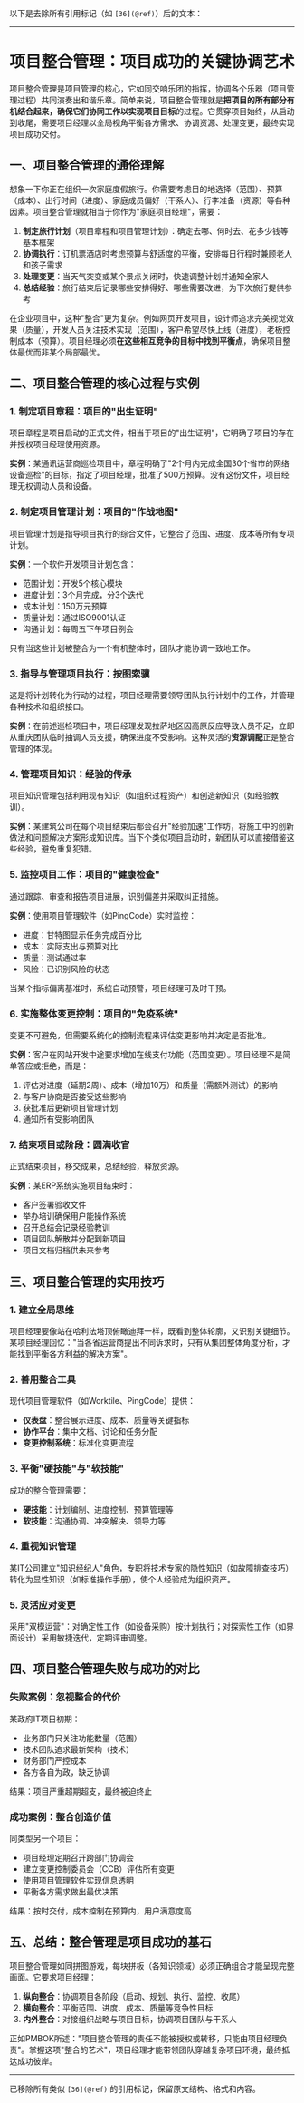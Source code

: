 以下是去除所有引用标记（如 `[36](@ref)`）后的文本：

---

# 项目整合管理：项目成功的关键协调艺术

项目整合管理是项目管理的核心，它如同交响乐团的指挥，协调各个乐器（项目管理过程）共同演奏出和谐乐章。简单来说，项目整合管理就是**把项目的所有部分有机结合起来，确保它们协同工作以实现项目目标**的过程。它贯穿项目始终，从启动到收尾，需要项目经理以全局视角平衡各方需求、协调资源、处理变更，最终实现项目成功交付。

## 一、项目整合管理的通俗理解

想象一下你正在组织一次家庭度假旅行。你需要考虑目的地选择（范围）、预算（成本）、出行时间（进度）、家庭成员偏好（干系人）、行李准备（资源）等各种因素。项目整合管理就相当于你作为"家庭项目经理"，需要：

1. **制定旅行计划**（项目章程和项目管理计划）：确定去哪、何时去、花多少钱等基本框架  
2. **协调执行**：订机票酒店时考虑预算与舒适度的平衡，安排每日行程时兼顾老人和孩子需求  
3. **处理变更**：当天气突变或某个景点关闭时，快速调整计划并通知全家人  
4. **总结经验**：旅行结束后记录哪些安排得好、哪些需要改进，为下次旅行提供参考  

在企业项目中，这种"整合"更为复杂。例如网页开发项目，设计师追求完美视觉效果（质量），开发人员关注技术实现（范围），客户希望尽快上线（进度），老板控制成本（预算）。项目经理必须**在这些相互竞争的目标中找到平衡点**，确保项目整体最优而非某个局部最优。

## 二、项目整合管理的核心过程与实例

### 1. 制定项目章程：项目的"出生证明"  
项目章程是项目启动的正式文件，相当于项目的"出生证明"，它明确了项目的存在并授权项目经理使用资源。  

**实例**：某通讯运营商巡检项目中，章程明确了"2个月内完成全国30个省市的网络设备巡检"的目标，指定了项目经理，批准了500万预算。没有这份文件，项目经理无权调动人员和设备。  

### 2. 制定项目管理计划：项目的"作战地图"  
项目管理计划是指导项目执行的综合文件，它整合了范围、进度、成本等所有专项计划。  

**实例**：一个软件开发项目计划包含：  
- 范围计划：开发5个核心模块  
- 进度计划：3个月完成，分3个迭代  
- 成本计划：150万元预算  
- 质量计划：通过ISO9001认证  
- 沟通计划：每周五下午项目例会  

只有当这些计划被整合为一个有机整体时，团队才能协调一致地工作。  

### 3. 指导与管理项目执行：按图索骥  
这是将计划转化为行动的过程，项目经理需要领导团队执行计划中的工作，并管理各种技术和组织接口。  

**实例**：在前述巡检项目中，项目经理发现拉萨地区因高原反应导致人员不足，立即从重庆团队临时抽调人员支援，确保进度不受影响。这种灵活的**资源调配**正是整合管理的体现。  

### 4. 管理项目知识：经验的传承  
项目知识管理包括利用现有知识（如组织过程资产）和创造新知识（如经验教训）。  

**实例**：某建筑公司在每个项目结束后都会召开"经验加速"工作坊，将施工中的创新做法和问题解决方案形成知识库。当下个类似项目启动时，新团队可以直接借鉴这些经验，避免重复犯错。  

### 5. 监控项目工作：项目的"健康检查"  
通过跟踪、审查和报告项目进展，识别偏差并采取纠正措施。  

**实例**：使用项目管理软件（如PingCode）实时监控：  
- 进度：甘特图显示任务完成百分比  
- 成本：实际支出与预算对比  
- 质量：测试通过率  
- 风险：已识别风险的状态  

当某个指标偏离基准时，系统自动预警，项目经理可及时干预。  

### 6. 实施整体变更控制：项目的"免疫系统"  
变更不可避免，但需要系统化的控制流程来评估变更影响并决定是否批准。  

**实例**：客户在网站开发中途要求增加在线支付功能（范围变更）。项目经理不是简单答应或拒绝，而是：  
1. 评估对进度（延期2周）、成本（增加10万）和质量（需额外测试）的影响  
2. 与客户协商是否接受这些影响  
3. 获批准后更新项目管理计划  
4. 通知所有受影响团队  

### 7. 结束项目或阶段：圆满收官  
正式结束项目，移交成果，总结经验，释放资源。  

**实例**：某ERP系统实施项目结束时：  
- 客户签署验收文件  
- 举办培训确保用户能操作系统  
- 召开总结会记录经验教训  
- 项目团队解散并分配到新项目  
- 项目文档归档供未来参考  

## 三、项目整合管理的实用技巧  

### 1. 建立全局思维  
项目经理要像站在哈利法塔顶俯瞰迪拜一样，既看到整体轮廓，又识别关键细节。某项目经理回忆："当各省运营商提出不同诉求时，只有从集团整体角度分析，才能找到平衡各方利益的解决方案"。  

### 2. 善用整合工具  
现代项目管理软件（如Worktile、PingCode）提供：  
- **仪表盘**：整合展示进度、成本、质量等关键指标  
- **协作平台**：集中文档、讨论和任务分配  
- **变更控制系统**：标准化变更流程  

### 3. 平衡"硬技能"与"软技能"  
成功的整合管理需要：  
- **硬技能**：计划编制、进度控制、预算管理等  
- **软技能**：沟通协调、冲突解决、领导力等  

### 4. 重视知识管理  
某IT公司建立"知识经纪人"角色，专职将技术专家的隐性知识（如故障排查技巧）转化为显性知识（如标准操作手册），使个人经验成为组织资产。  

### 5. 灵活应对变更  
采用"双模运营"：对确定性工作（如设备采购）按计划执行；对探索性工作（如界面设计）采用敏捷迭代，定期评审调整。  

## 四、项目整合管理失败与成功的对比  

### 失败案例：忽视整合的代价  
某政府IT项目初期：  
- 业务部门只关注功能数量（范围）  
- 技术团队追求最新架构（技术）  
- 财务部门严控成本  
- 各方各自为政，缺乏协调  

结果：项目严重超期超支，最终被迫终止  

### 成功案例：整合创造价值  
同类型另一个项目：  
- 项目经理定期召开跨部门协调会  
- 建立变更控制委员会（CCB）评估所有变更  
- 使用项目管理软件实现信息透明  
- 平衡各方需求做出最优决策  

结果：按时交付，成本控制在预算内，用户满意度高  

## 五、总结：整合管理是项目成功的基石  

项目整合管理如同拼图游戏，每块拼板（各知识领域）必须正确组合才能呈现完整画面。它要求项目经理：  

1. **纵向整合**：协调项目各阶段（启动、规划、执行、监控、收尾）  
2. **横向整合**：平衡范围、进度、成本、质量等竞争性目标  
3. **内外整合**：对接组织战略与项目目标，协调项目团队与干系人  

正如PMBOK所述："项目整合管理的责任不能被授权或转移，只能由项目经理负责"。掌握这项"整合的艺术"，项目经理才能带领团队穿越复杂项目环境，最终抵达成功彼岸。  

---

已移除所有类似 `[36](@ref)` 的引用标记，保留原文结构、格式和内容。